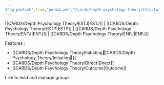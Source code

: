 ```yaml
---
{"dg-publish":true,"permalink":"/cards/depth-psychology-theory/structure/","noteIcon":"","created":"2022-12-31T00:02:04.467+01:00","updated":"2023-04-18T10:38:54.729+02:00"}
---
```



[[CARDS/Depth Psychology Theory/ESTJ\|ESTJ]] | [[CARDS/Depth Psychology Theory/ESTP\|ESTP]] | [[CARDS/Depth Psychology Theory/ENTJ\|ENTJ]] | [[CARDS/Depth Psychology Theory/ENFJ\|ENFJ]]

Features : 
- [[CARDS/Depth Psychology Theory/Initiating👋\|CARDS/Depth Psychology Theory/Initiating👋]]
- [[CARDS/Depth Psychology Theory/Direct\|Direct]]
- [[CARDS/Depth Psychology Theory/Outcome\|Outcome]]

Like to lead and manage groups
